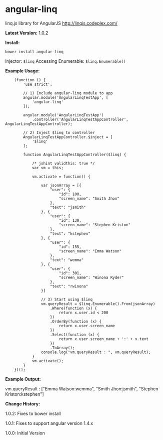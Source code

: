 # angular-linq
linq.js library for AngularJS
http://linqjs.codeplex.com/

**Latest Version:** 1.0.2

**Install:**

```
bower install angular-linq
```

Injector: ``` $linq ```
Accessing Enumerable: ``` $linq.Enumerable() ```


**Example Usage:**

```
	(function () {
		'use strict';

		// 1) Include angular-linq module to app 
		angular.module('AngularLinqTestApp', [
			'angular-linq'
		]);
		
		angular.module('AngularLinqTestApp')
			.controller('AngularLinqTestAppController', AngularLinqTestAppController);

		// 2) Inject $linq to controller
		AngularLinqTestAppController.$inject = [
			'$linq'
		];

		function AngularLinqTestAppController($linq) {

			/* jshint validthis: true */
			var vm = this;
			
			vm.activate = function() {
			
				var jsonArray = [{
					"user": {
						"id": 100,
						"screen_name": "Smith Jhon"
					},
					"text": "jsmith"
				}, {
					"user": {
						"id": 130,
						"screen_name": "Stephen Kriston"
					},
					"text": "kstephen"
				}, {
					"user": {
						"id": 155,
						"screen_name": "Emma Watson"
					},
					"text": "wemma"
				}, {
					"user": {
						"id": 301,
						"screen_name": "Winona Ryder"
					},
					"text": "rwinona"
				}]
				
				// 3) Start using $linq
				vm.queryResult = $linq.Enumerable().From(jsonArray)
					.Where(function (x) {
						return x.user.id < 200
					})
					.OrderBy(function (x) {
						return x.user.screen_name
					})
					.Select(function (x) {
						return x.user.screen_name + ':' + x.text
					})
					.ToArray();
				console.log("vm.queryResult : ", vm.queryResult);
			}
			vm.activate();
		}
	})();

```
**Example Output:**

vm.queryResult :  ["Emma Watson:wemma", "Smith Jhon:jsmith", "Stephen Kriston:kstephen"]





**Change History:**

1.0.2:
Fixes to bower install

1.0.1:
Fixes to support angular version 1.4.x

1.0.0:
Initial Version